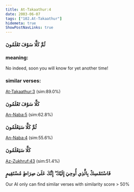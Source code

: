 ```yaml
---
title: At-Takaathur:4
date: 2003-06-07
tags: ["102.At-Takaathur"]
hidemeta: true 
ShowPostNavLinks: true 
---
```

### ثُمَّ كَلَّا سَوْفَ تَعْلَمُونَ
### meaning: 
No indeed, soon you will know for yet another time!
### similar verses: 

[At-Takaathur:3](/102/3) (sim:89.0%)

### كَلَّا سَوْفَ تَعْلَمُونَ

[An-Naba:5](/78/5) (sim:62.8%)

### ثُمَّ كَلَّا سَيَعْلَمُونَ

[An-Naba:4](/78/4) (sim:55.6%)

### كَلَّا سَيَعْلَمُونَ

[Az-Zukhruf:43](/43/43) (sim:51.4%)

### فَاسْتَمْسِكْ بِالَّذِي أُوحِيَ إِلَيْكَ ۖ إِنَّكَ عَلَىٰ صِرَاطٍ مُسْتَقِيمٍ

Our AI only can find similar verses with similarity score > 50% 
